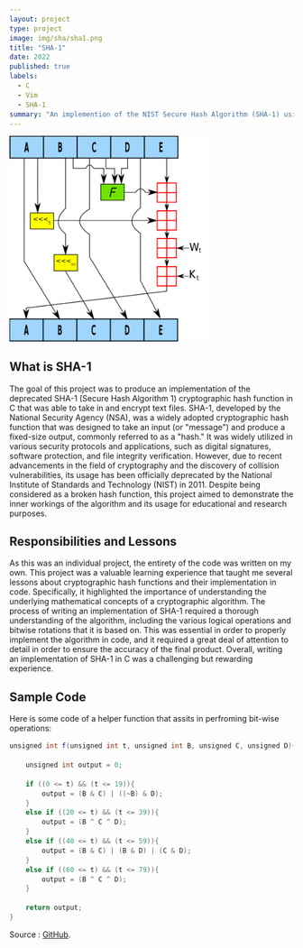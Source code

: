 ```yaml
---
layout: project
type: project
image: img/sha/sha1.png
title: "SHA-1"
date: 2022
published: true
labels:
  - C
  - Vim
  - SHA-1
summary: "An implemention of the NIST Secure Hash Algorithm (SHA-1) using c for the purpose of taking in and encript text files."
---
```


<div class="text-center p-4">
  <img width="350px" src="../img/sha/sha1.png" class="img-thumbnail" >
</div>

## What is SHA-1

The goal of this project was to produce an implementation of the deprecated SHA-1 (Secure Hash Algorithm 1) cryptographic hash function in C that was able to take in and encrypt text files. SHA-1, developed by the National Security Agency (NSA), was a widely adopted cryptographic hash function that was designed to take an input (or "message") and produce a fixed-size output, commonly referred to as a "hash." It was widely utilized in various security protocols and applications, such as digital signatures, software protection, and file integrity verification. However, due to recent advancements in the field of cryptography and the discovery of collision vulnerabilities, its usage has been officially deprecated by the National Institute of Standards and Technology (NIST) in 2011. Despite being considered as a broken hash function, this project aimed to demonstrate the inner workings of the algorithm and its usage for educational and research purposes.

## Responsibilities and Lessons

As this was an individual project, the entirety of the code was written on my own. This project was a valuable learning experience that taught me several lessons about cryptographic hash functions and their implementation in code. Specifically, it highlighted the importance of understanding the underlying mathematical concepts of a cryptographic algorithm. The process of writing an implementation of SHA-1 required a thorough understanding of the algorithm, including the various logical operations and bitwise rotations that it is based on. This was essential in order to properly implement the algorithm in code, and it required a great deal of attention to detail in order to ensure the accuracy of the final product. Overall, writing an implementation of SHA-1 in C was a challenging but rewarding experience.

## Sample Code

Here is some code of a helper function that assits in perfroming bit-wise operations:

```java
unsigned int f(unsigned int t, unsigned int B, unsigned C, unsigned D){

    unsigned int output = 0;

    if ((0 <= t) && (t <= 19)){
        output = (B & C) | ((~B) & D);
    }
    else if ((20 <= t) && (t <= 39)){
        output = (B ^ C ^ D);
    }
    else if ((40 <= t) && (t <= 59)){
        output = (B & C) | (B & D) | (C & D);
    }
    else if ((60 <= t) && (t <= 79)){
        output = (B ^ C ^ D);
    }

    return output;
}
```


Source : [GitHub](https://github.com/LuuDanny/SHA1-Implementation-in-C).
